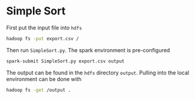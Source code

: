# Simple Sort

First put the input file into `hdfs`
```bash
hadoop fs -put export.csv /
```

Then run `SimpleSort.py`.  The spark environment is pre-configured
```bash
spark-submit SimpleSort.py export.csv output
```

The output can be found in the `hdfs` directory `output`.  Pulling into the local environment can be done with
```bash
hadoop fs -get /output .
```
